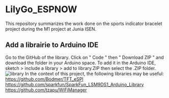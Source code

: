 # LilyGo_ESPNOW
This repository summarizes the work done on the sports indicator bracelet project during the M1 project at Junia ISEN.

## Add a librairie to Arduino IDE
Go to the GitHub of the library.
Click on " Code " then " Download ZIP " and download the folder in your Arduino space.
To add it in the Arduino IDE, sketch > include a library > add to library.ZIP then select the .ZIP folder.
![library](https://user-images.githubusercontent.com/103428967/162743352-12e163d3-4096-4c08-a48c-40cfe7aa9c40.png)
In the context of this project, the following libraries may be useful:
https://github.com/Bodmer/TFT_eSPI
https://github.com/sparkfun/SparkFun_LSM9DS1_Arduino_Library
https://github.com/tzapu/WiFiManager

